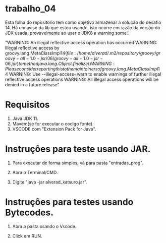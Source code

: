 # trabalho_04

Esta folha do repositorio tem como objetivo armazenar a solução do desafio 14.
Há um aviso da lib que estou usando, isto ocorre em razão da versão do JDK usada, provavelmente ao usar o JDK8 a warning some!. 

"WARNING: An illegal reflective access operation has occurred
WARNING: Illegal reflective access by groovy.lang.MetaClassImpl$14 (file:/home/alverad/.m2/repository/groovy/groovy-all-1.0-jsr/06/groovy-all-1.0-jsr-06.jar) to method java.lang.Object.finalize()
WARNING: Please consider reporting this to the maintainers of groovy.lang.MetaClassImpl$14
WARNING: Use --illegal-access=warn to enable warnings of further illegal reflective access operations
WARNING: All illegal access operations will be denied in a future release"

# Requisitos

1. Java JDK 11.
2. Mavem(se for executar o codigo fonte).
3. VSCODE com "Extension Pack for Java".

# Instruções para teste usando JAR.

1. Para executar de forma simples, vá para pasta "entradas_prog".

2. Abra o Terminal/CMD.

3. Digite "java -jar alverad_katsuro.jar".

# Instruções para testes usando Bytecodes.

1. Abra a pasta usando o Vscode.

2. Click em RUN.